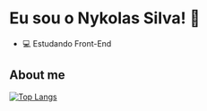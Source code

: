 # Eu sou o Nykolas Silva! 👋
- 💻 Estudando Front-End

## About me
[![Top Langs](https://github-readme-stats.vercel.app/api/top-langs/?username=nykol)](https://github.com/anuraghazra/github-readme-stats)
